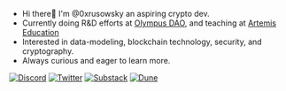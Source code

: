 
-  Hi there👋 I'm @0xrusowsky an aspiring crypto dev.
-  Currently doing R&D efforts at [Olympus DAO](https://www.olympusdao.finance/), and teaching at [Artemis Education](https://www.artemis.education/)
-  Interested in data-modeling, blockchain technology, security, and cryptography. 
-  Always curious and eager to learn more.

<p> 
    <a href="https://discordapp.com/users/0xrusowsky#0628" target="_blank"><img alt="Discord"
        src="https://img.shields.io/badge/Discord-7289DA?style=for-the-badge&logo=discord&logoColor=white"/></a>
    <a href="https://twitter.com/0xrusowsky" target="_blank"><img alt="Twitter"
        src="https://img.shields.io/badge/Twitter-1DA1F2?style=for-the-badge&logo=twitter&logoColor=white"/></a>
    <a href="https://0xrusowsky.substack.com/" target="_blank"><img alt="Substack"
        src="https://img.shields.io/badge/substack-substack-orange"/></a>
    <a href="https://dune.com/0xrusowsky/" target="_blank"><img alt="Dune"
        src="https://img.shields.io/badge/dune-dune-orange"/></a>
</p>
